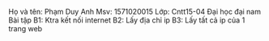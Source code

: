 Họ và tên: Phạm Duy Anh
Msv: 1571020015
Lớp: Cntt15-04
Đại học đại nam
Bài tập 
B1: Ktra kết nối internet
B2: Lấy địa chỉ ip
B3: Lấy tất cả ip của 1 trang web
